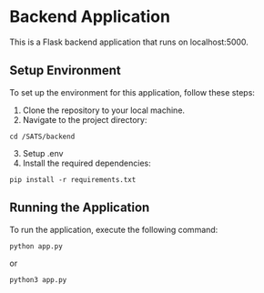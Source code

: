 # Backend Application

This is a Flask backend application that runs on localhost:5000.

## Setup Environment

To set up the environment for this application, follow these steps:

1. Clone the repository to your local machine.
2. Navigate to the project directory: 
```
cd /SATS/backend
```
3. Setup .env 
4. Install the required dependencies: 
```
pip install -r requirements.txt
```

## Running the Application

To run the application, execute the following command:
```
python app.py
```
or
```
python3 app.py
```
